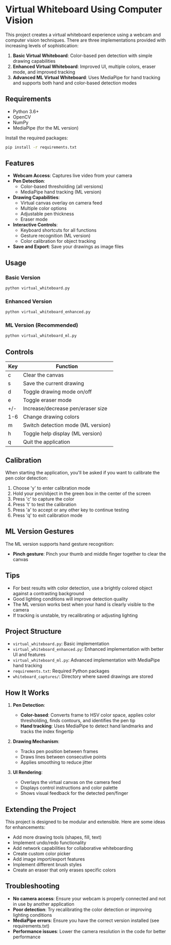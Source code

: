 # Virtual Whiteboard Using Computer Vision

This project creates a virtual whiteboard experience using a webcam and computer vision techniques. There are three implementations provided with increasing levels of sophistication:

1. **Basic Virtual Whiteboard**: Color-based pen detection with simple drawing capabilities
2. **Enhanced Virtual Whiteboard**: Improved UI, multiple colors, eraser mode, and improved tracking
3. **Advanced ML Virtual Whiteboard**: Uses MediaPipe for hand tracking and supports both hand and color-based detection modes

## Requirements

- Python 3.6+
- OpenCV
- NumPy
- MediaPipe (for the ML version)

Install the required packages:

```bash
pip install -r requirements.txt
```

## Features

- **Webcam Access**: Captures live video from your camera
- **Pen Detection**:
  - Color-based thresholding (all versions)
  - MediaPipe hand tracking (ML version)
- **Drawing Capabilities**:
  - Virtual canvas overlay on camera feed
  - Multiple color options
  - Adjustable pen thickness
  - Eraser mode
- **Interactive Controls**:
  - Keyboard shortcuts for all functions
  - Gesture recognition (ML version)
  - Color calibration for object tracking
- **Save and Export**: Save your drawings as image files

## Usage

### Basic Version

```bash
python virtual_whiteboard.py
```

### Enhanced Version

```bash
python virtual_whiteboard_enhanced.py
```

### ML Version (Recommended)

```bash
python virtual_whiteboard_ml.py
```

## Controls

| Key | Function                           |
| --- | ---------------------------------- |
| c   | Clear the canvas                   |
| s   | Save the current drawing           |
| d   | Toggle drawing mode on/off         |
| e   | Toggle eraser mode                 |
| +/- | Increase/decrease pen/eraser size  |
| 1-6 | Change drawing colors              |
| m   | Switch detection mode (ML version) |
| h   | Toggle help display (ML version)   |
| q   | Quit the application               |

## Calibration

When starting the application, you'll be asked if you want to calibrate the pen color detection:

1. Choose 'y' to enter calibration mode
2. Hold your pen/object in the green box in the center of the screen
3. Press 'c' to capture the color
4. Press 't' to test the calibration
5. Press 'a' to accept or any other key to continue testing
6. Press 'q' to exit calibration mode

## ML Version Gestures

The ML version supports hand gesture recognition:

- **Pinch gesture**: Pinch your thumb and middle finger together to clear the canvas

## Tips

- For best results with color detection, use a brightly colored object against a contrasting background
- Good lighting conditions will improve detection quality
- The ML version works best when your hand is clearly visible to the camera
- If tracking is unstable, try recalibrating or adjusting lighting

## Project Structure

- `virtual_whiteboard.py`: Basic implementation
- `virtual_whiteboard_enhanced.py`: Enhanced implementation with better UI and features
- `virtual_whiteboard_ml.py`: Advanced implementation with MediaPipe hand tracking
- `requirements.txt`: Required Python packages
- `whiteboard_captures/`: Directory where saved drawings are stored

## How It Works

1. **Pen Detection**:

   - **Color-based**: Converts frame to HSV color space, applies color thresholding, finds contours, and identifies the pen tip
   - **Hand tracking**: Uses MediaPipe to detect hand landmarks and tracks the index fingertip

2. **Drawing Mechanism**:

   - Tracks pen position between frames
   - Draws lines between consecutive points
   - Applies smoothing to reduce jitter

3. **UI Rendering**:
   - Overlays the virtual canvas on the camera feed
   - Displays control instructions and color palette
   - Shows visual feedback for the detected pen/finger

## Extending the Project

This project is designed to be modular and extensible. Here are some ideas for enhancements:

- Add more drawing tools (shapes, fill, text)
- Implement undo/redo functionality
- Add network capabilities for collaborative whiteboarding
- Create custom color picker
- Add image import/export features
- Implement different brush styles
- Create an eraser that only erases specific colors

## Troubleshooting

- **No camera access**: Ensure your webcam is properly connected and not in use by another application
- **Poor detection**: Try recalibrating the color detection or improving lighting conditions
- **MediaPipe errors**: Ensure you have the correct version installed (see requirements.txt)
- **Performance issues**: Lower the camera resolution in the code for better performance
